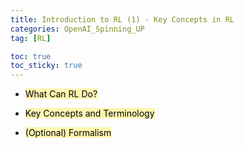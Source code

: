 ```yaml
---
title: Introduction to RL (1) - Key Concepts in RL
categories: OpenAI_Spinning_UP
tag: [RL]

toc: true
toc_sticky: true
---
```


- <mark style='background-color: #fff5b1'> What Can RL Do? </mark>

- <mark style='background-color: #fff5b1'> Key Concepts and Terminology </mark>

- <mark style='background-color: #fff5b1'> (Optional) Formalism </mark>

